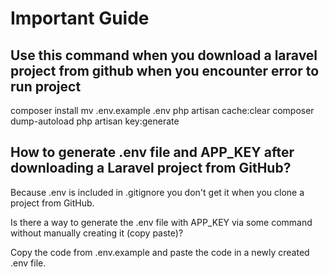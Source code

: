 # Important Guide 

## Use this command when you download a laravel project from github when you encounter error to run project

composer install 
mv .env.example .env 
php artisan cache:clear 
composer dump-autoload 
php artisan key:generate

## How to generate .env file and APP_KEY after downloading a Laravel project from GitHub?

Because .env is included in .gitignore you don't get it when you clone a project from GitHub.

Is there a way to generate the .env file with APP_KEY via some command without manually creating it (copy paste)?

Copy the code from .env.example and paste the code in a newly created .env file.